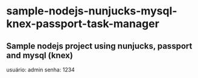 # sample-nodejs-nunjucks-mysql-knex-passport-task-manager
Sample nodejs project using nunjucks, passport and mysql (knex)
---
usuário: admin
senha: 1234